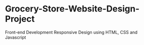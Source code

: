 # Grocery-Store-Website-Design-Project
Front-end Development Responsive Design using HTML, CSS and Javascript
